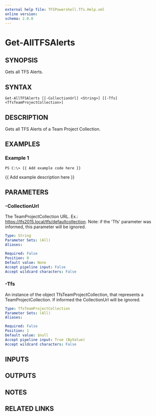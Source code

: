 ```yaml
---
external help file: TFSPowershell.Tfs.Help.xml
online version: 
schema: 2.0.0
---
```


# Get-AllTFSAlerts

## SYNOPSIS
Gets all TFS Alerts.

## SYNTAX

```
Get-AllTFSAlerts [[-CollectionUrl] <String>] [[-Tfs] <TfsTeamProjectCollection>]
```

## DESCRIPTION
Gets all TFS Alerts of a Team Project Collection.

## EXAMPLES

### Example 1
```
PS C:\> {{ Add example code here }}
```

{{ Add example description here }}

## PARAMETERS

### -CollectionUrl
The TeamProjectCollection URL.
Ex.: https://tfs2015.local/tfs/defaultcollection. 
Note: if the 'Tfs' parameter was informed, this parameter will be ignored.

```yaml
Type: String
Parameter Sets: (All)
Aliases: 

Required: False
Position: 0
Default value: None
Accept pipeline input: False
Accept wildcard characters: False
```

### -Tfs
An instance of the object TfsTeamProjectCollection, that represents a TeamProjectCollection.
If informed the CollectionUrl will be ignored.

```yaml
Type: TfsTeamProjectCollection
Parameter Sets: (All)
Aliases: 

Required: False
Position: 1
Default value: $null
Accept pipeline input: True (ByValue)
Accept wildcard characters: False
```

## INPUTS

## OUTPUTS

## NOTES

## RELATED LINKS

